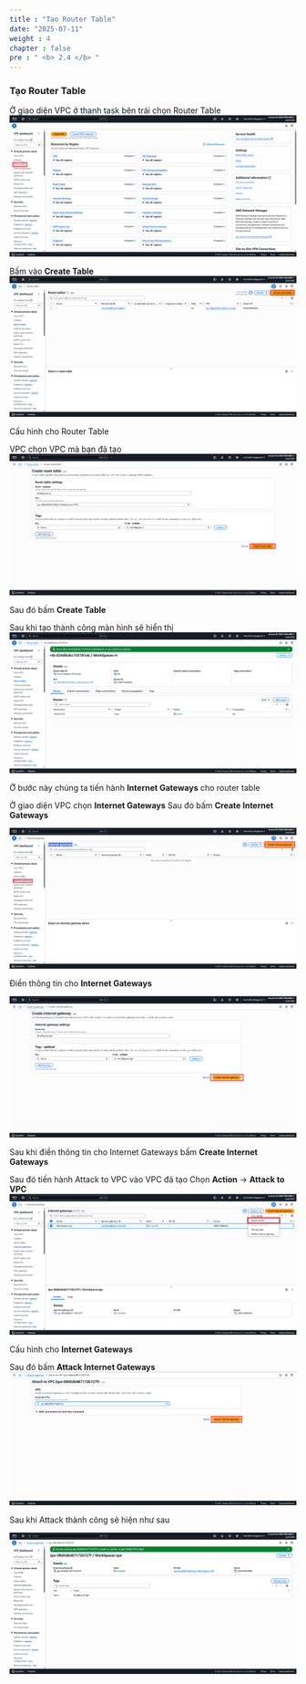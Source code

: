 ```yaml
---
title : "Tạo Router Table"
date: "2025-07-11"
weight : 4 
chapter : false
pre : " <b> 2.4 </b> "
---
```


### Tạo Router Table

Ở giao diện VPC ở thanh task bên trái chọn Router Table 
![routertable](/images/2.prerequisite/2.3-routertable/001-rt.png)

Bấm vào **Create Table**
![routertable](/images/2.prerequisite/2.3-routertable/002-rt.png)

Cấu hình cho Router Table 

VPC chọn VPC mà bạn đã tạo
![routertable](/images/2.prerequisite/2.3-routertable/003-rt.png)

Sau đó bấm **Create Table**

Sau khi tạo thành công màn hình sẽ hiển thị
![routertable](/images/2.prerequisite/2.3-routertable/004-rt.png)

Ở bước này chúng ta tiến hành **Internet Gateways** cho router table 

Ở giao diện VPC chọn **Internet Gateways**
Sau đó bấm **Create Internet Gateways**

![internetgateways](/images/2.prerequisite/2.3-routertable/005-rt.png)

Điền thông tin cho **Internet Gateways**

![internetgateways](/images/2.prerequisite/2.3-routertable/006-rt.png)

Sau khi điền thông tin cho Internet Gateways bấm **Create Internet Gateways**


Sau đó tiến hành Attack to VPC vào VPC đã tạo 
Chọn **Action** -> **Attack to VPC**
![internetgateways](/images/2.prerequisite/2.3-routertable/007-rt.png)

Cấu hình cho **Internet Gateways**

Sau đó bấm **Attack Internet Gateways**
![internetgateways](/images/2.prerequisite/2.3-routertable/008-rt.png)

Sau khi Attack thành công sẽ hiện như sau 

![internetgateways](/images/2.prerequisite/2.3-routertable/009-rt.png)

